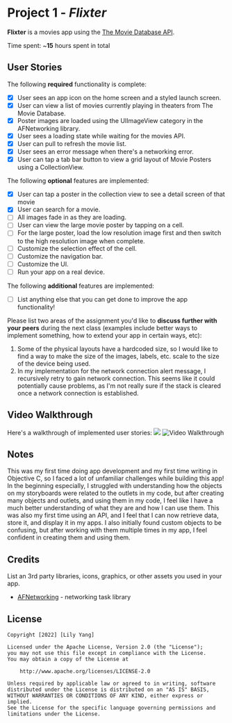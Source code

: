 # Project 1 - *Flixter*

**Flixter** is a movies app using the [The Movie Database API](http://docs.themoviedb.apiary.io/#).

Time spent: ~**15** hours spent in total
## User Stories

The following **required** functionality is complete:

- [x] User sees an app icon on the home screen and a styled launch screen.
- [x] User can view a list of movies currently playing in theaters from The Movie Database.
- [x] Poster images are loaded using the UIImageView category in the AFNetworking library.
- [x] User sees a loading state while waiting for the movies API.
- [x] User can pull to refresh the movie list.
- [x] User sees an error message when there's a networking error.
- [x] User can tap a tab bar button to view a grid layout of Movie Posters using a CollectionView.

The following **optional** features are implemented:

- [x] User can tap a poster in the collection view to see a detail screen of that movie
- [x] User can search for a movie.
- [ ] All images fade in as they are loading.
- [ ] User can view the large movie poster by tapping on a cell.
- [ ] For the large poster, load the low resolution image first and then switch to the high resolution image when complete.
- [ ] Customize the selection effect of the cell.
- [ ] Customize the navigation bar.
- [ ] Customize the UI.
- [ ] Run your app on a real device.

The following **additional** features are implemented:

- [ ] List anything else that you can get done to improve the app functionality!

Please list two areas of the assignment you'd like to **discuss further with your peers** during the next class (examples include better ways to implement something, how to extend your app in certain ways, etc):

1. Some of the physical layouts have a hardcoded size, so I would like to find a way to make the size of the images, labels, etc. scale to the size of the device being used. 
2. In my implementation for the network connection alert message, I recursively retry to gain network connection. This seems like it could potentially cause problems, as I'm not really sure if the stack is cleared once a network connection is established. 

## Video Walkthrough

Here's a walkthrough of implemented user stories:
![](https://im3.ezgif.com/tmp/ezgif-3-1bca2eeb70.gif)
<img src='https://i.imgur.com/LDdYxp7.mp4' title='Required Features Demo' width='' alt='Video Walkthrough' />

## Notes

This was my first time doing app development and my first time writing in Objective C, so I faced a lot of unfamiliar challenges while building this app! In the beginning especially, I struggled with understanding how the objects on my storyboards were related to the outlets in my code, but after creating many objects and outlets, and using them in my code, I feel like I have a much better understanding of what they are and how I can use them. This was also my first time using an API, and I feel that I can now retrieve data, store it, and display it in my apps. I also initially found custom objects to be confusing, but after working with them multiple times in my app, I feel confident in creating them and using them. 

## Credits

List an 3rd party libraries, icons, graphics, or other assets you used in your app.

- [AFNetworking](https://github.com/AFNetworking/AFNetworking) - networking task library

## License

    Copyright [2022] [Lily Yang]

    Licensed under the Apache License, Version 2.0 (the "License");
    you may not use this file except in compliance with the License.
    You may obtain a copy of the License at

        http://www.apache.org/licenses/LICENSE-2.0

    Unless required by applicable law or agreed to in writing, software
    distributed under the License is distributed on an "AS IS" BASIS,
    WITHOUT WARRANTIES OR CONDITIONS OF ANY KIND, either express or implied.
    See the License for the specific language governing permissions and
    limitations under the License.
